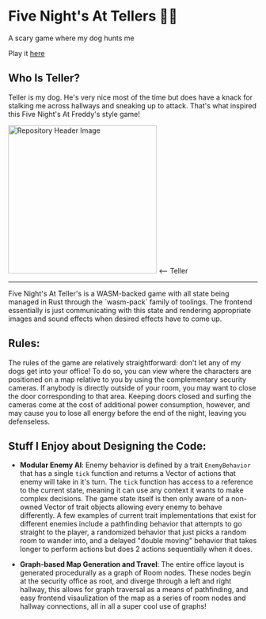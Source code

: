 # Five Night's At Tellers 👻🐗
A scary game where my dog hunts me 

Play it [here](https://bradeneverson.github.io/five-nights-at-tellers/)

## Who Is Teller?
Teller is my dog. He's very nice most of the time but does have a knack for stalking me across hallways and sneaking up to attack. That's what inspired this Five Night's At Freddy's style game!

<img style="margin: 0px" height="300px" alt="Repository Header Image" src="https://github.com/user-attachments/assets/db9c2d5e-f0a7-4ee2-aeb7-c8e7f3493bb5" />
<-- Teller
<hr/>
Five Night's At Teller's is a WASM-backed game with all state being managed in Rust through the `wasm-pack` family of toolings. The frontend essentially is just communicating with this state and rendering appropriate images and sound effects when desired effects have to come up.

## Rules:

The rules of the game are relatively straightforward: don't let any of my dogs get into your office! To do so, you can view where the characters are positioned on a map relative to you by using the complementary security cameras. If anybody is directly outside of your room, you may want to close the door corresponding to that area. Keeping doors closed and surfing the cameras come at the cost of additional power consumption, however, and may cause you to lose all energy before the end of the night, leaving you defenseless.

## Stuff I Enjoy about Designing the Code:
* **Modular Enemy AI**: Enemy behavior is defined by a trait `EnemyBehavior` that has a single `tick` function and returns a Vector of actions that enemy will take in it's turn. The `tick` function has access to a reference to the current state, meaning it can use any context it wants to make complex decisions. The game state itself is then only aware of a non-owned Vector of trait objects allowing every enemy to behave differently. A few examples of current trait implementations that exist for different enemies include a pathfinding behavior that attempts to go straight to the player, a randomized behavior that just picks a random room to wander into, and a delayed "double moving" behavior that takes longer to perform actions but does 2 actions sequentially when it does.

  
* **Graph-based Map Generation and Travel**: The entire office layout is generated procedurally as a graph of Room nodes. These nodes begin at the security office as root, and diverge through a left and right hallway, this allows for graph traversal as a means of pathfinding, and easy frontend visaulization of the map as a series of room nodes and hallway connections, all in all a super cool use of graphs!
